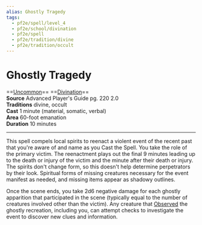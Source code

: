 ```yaml
---
alias: Ghostly Tragedy
tags:
  - pf2e/spell/level_4
  - pf2e/school/divination
  - pf2e/spell
  - pf2e/tradition/divine
  - pf2e/tradition/occult
---
```


# Ghostly Tragedy

==[Uncommon](Uncommon.md)== ==[Divination](Divination.md)==  
__Source__ Advanced Player's Guide pg. 220 2.0  
**Traditions** divine, occult  
**Cast** 1 minute (material, somatic, verbal)  
**Area** 60-foot emanation  
**Duration** 10 minutes

---

This spell compels local spirits to reenact a violent event of the recent past that you're aware of and name as you Cast the Spell. You take the role of the primary victim. The reenactment plays out the final 9 minutes leading up to the death or injury of the victim and the minute after their death or injury. The spirits don't change form, so this doesn't help determine perpetrators by their look. Spiritual forms of missing creatures necessary for the event manifest as needed, and missing items appear as shadowy outlines.

Once the scene ends, you take 2d6 negative damage for each ghostly apparition that participated in the scene (typically equal to the number of creatures involved other than the victim). Any creature that [Observed](Observed.md) the ghostly recreation, including you, can attempt checks to investigate the event to discover new clues and information.
